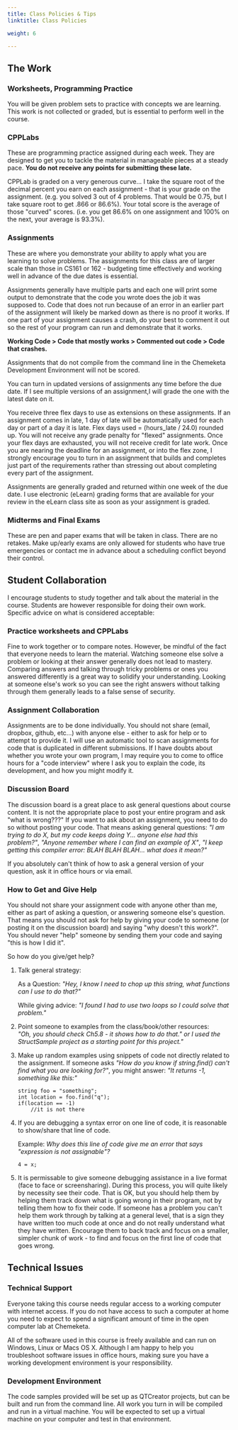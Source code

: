 ```yaml
---
title: Class Policies & Tips
linktitle: Class Policies

weight: 6

---
```


## The Work

### Worksheets, Programming Practice

You will be given problem sets to practice with concepts we are learning. This work is not
collected or graded, but is essential to perform well in the course.

### CPPLabs
These are programming practice assigned during each week. They are designed to get you to
tackle the material in manageable pieces at a steady pace.
**You do not receive any points for submitting these late.**

CPPLab is graded on a very generous curve... I take the square root of the decimal percent
you earn on each assignment - that is your grade on the assignment.
(e.g. you solved 3 out of 4 problems. That would be 0.75, but I take square root to get .866 or 86.6%).
Your total score is the average of those "curved" scores. (i.e. you get 86.6% on one assignment
and 100% on the next, your average is 93.3%).

### Assignments
These are where you demonstrate your ability to apply what you are learning to solve problems.
The assignments for this class are of larger scale than those in CS161 or 162 - budgeting
time effectively and working well in advance of the due dates is essential.

Assignments generally have multiple parts and each one will print some output to demonstrate
that the code you wrote does the job it was supposed to. Code that does not run because of an
error in an earlier part of the assignment will likely be marked down as there is no proof
it works. If one part of your assignment causes a crash, do your best to comment it out so the
rest of your program can run and demonstrate that it works.

**Working Code > Code that mostly works > Commented out code > Code that crashes.**

Assignments that do not compile from the command line in the Chemeketa Development Environment
will not be scored.

You can turn in updated versions of assignments any time before the due date. If I see multiple
versions of an assignment,I will grade the one with the latest date on it.

You receive three flex days to use as extensions on these assignments. If an assignment comes in
late, 1 day of late will be automatically used for each day or part of a day it is late.
Flex days used = (hours_late / 24.0) rounded up. You will not receive any grade penalty for
"flexed" assignments. Once your flex days are exhausted, you will not receive credit for late
work. Once you are nearing the deadline for an assignment, or into the flex zone, I strongly
encourage you to turn in an assignment that builds and completes just part of the requirements
rather than stressing out about completing every part of the assignment.

Assignments are generally graded and returned within one week of the due date. I use electronic
(eLearn) grading forms that are available for your review in the eLearn class site as soon as
your assignment is graded.

### Midterms and Final Exams

These are pen and paper exams that will be taken in class. There are no retakes.
Make up/early exams are only allowed for students who have true emergencies or contact me
in advance about a scheduling conflict beyond their control.

## Student Collaboration

I encourage students to study together and talk about the material in the course. Students
are however responsible for doing their own work. Specific advice on what is
considered acceptable:

### Practice worksheets and CPPLabs

Fine to work together or to compare notes. However, be mindful of the fact that everyone
needs to learn the material. Watching someone else solve a problem or looking at their
answer generally does not lead to mastery. Comparing answers and talking through tricky
problems or ones you answered differently is a great way to solidify your understanding.
Looking at someone else's work so you can see the right answers without talking through
them generally leads to a false sense of security.

### Assignment Collaboration

Assignments are to be done individually. You should not share (email, dropbox, github,
etc...) with anyone else - either to ask for help or to attempt to provide it. I will
use an automatic tool to scan assignments for code that is duplicated in different
submissions. If I have doubts about whether you wrote your own program, I may require
you to come to office hours for a "code interview" where I ask you to explain the code,
its development, and how you might modify it.

### Discussion Board

The discussion board is a great place to ask general questions about course content.
It is not the appropriate place to post your entire program and ask "what is wrong???"
If you want to ask about an assignment, you need to do so without posting your code.
That means asking general questions: *"I am trying to do X, but my code keeps doing Y...
anyone else had this problem?"*, *"Anyone remember where I can find an example of X"*,
*"I keep getting this compiler error: BLAH BLAH BLAH... what does it mean?"*

If you absolutely can't think of how to ask a general version of your question, ask it
in office hours or via email.

### How to Get and Give Help

You should not share your assignment code with anyone other than me, either as part of
asking a question, or answering someone else's question. That means you should not ask
for help by giving your code to someone (or posting it on the discussion board) and
saying "why doesn't this work?". You should never "help" someone by sending them your
code and saying "this is how I did it".

So how do you give/get help?

1. Talk general strategy:  
    
    As a Question: *"Hey, I know I need to chop up this string, what functions can I use to do that?"*
    
    While giving advice: *"I found I had to use two loops so I could solve that problem."*

1. Point someone to examples from the class/book/other resources:  
*"Oh, you should check Ch5.8 - it shows how to do that." or I used the StructSample project
as a starting point for this project."*

1. Make up random examples using snippets of code not directly related to the assignment. If someone
asks *"How do you know if string.find() can't find what you are looking for?"*, you might answer:
    *"It returns -1, something like this:"*
    ```
    string foo = "something";
    int location = foo.find("q");
    if(location == -1)
        //it is not there
    ```

1. If you are debugging a syntax error on one line of code, it is reasonable to show/share that line
    of code.
    
    Example: *Why does this line of code give me an error that says "expression is not assignable"?*
    ```
    4 = x;
    ```

1. It is permissable to give someone debugging assistance in a live format (face to face or
screensharing). During this process, you will quite likely by necessity see their code. That is OK,
but you should help them by helping them track down what is going wrong in their program, not by telling
them how to fix their code. If someone has a problem you can't help them work through by talking at a
general level, that is a sign they have written too much code at once and do not really understand what
they have written. Encourage them to back track and focus on a smaller, simpler chunk of work - to find
and focus on the first line of code that goes wrong.

## Technical Issues

### Technical Support

Everyone taking this course needs regular access to a working computer with internet access.
If you do not have access to such a computer at home you need to expect to spend a significant
amount of time in the open computer lab at Chemeketa.

All of the software used in this course is freely available and can run on Windows, Linux or Macs
OS X. Although I am happy to help you troubleshoot software issues in office hours, making sure you
have a working development environment is your responsibility.

### Development Environment

The code samples provided will be set up as QTCreator projects, but can be built and run from the
command line. All work you turn in will be compiled and run in a virtual machine. You will be expected
to set up a virtual machine on your computer and test in that environment.
